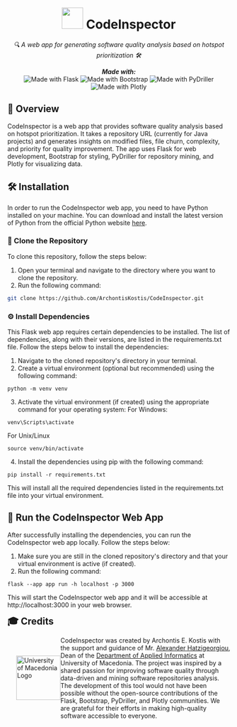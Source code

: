 <h1 align="center">
  <img src="https://github.com/ArchontisKostis/CodeInspector/blob/master/static/assets/svg/logo_1.svg" width="48" height="48" />
  CodeInspector
</h1>

<p align="center">
  <em>🔍 A web app for generating software quality analysis based on hotspot prioritization 🛠️</em> 
</p>

<p align="center">
  <em><b>Made with:</b></em> <br>
  <img src="https://img.shields.io/badge/Flask-blue" alt="Made with Flask" />
  <img src="https://img.shields.io/badge/Bootstrap-purple" alt="Made with Bootstrap" />
  <img src="https://img.shields.io/badge/PyDriller-green" alt="Made with PyDriller" />
  <img src="https://img.shields.io/badge/Plotly-orange" alt="Made with Plotly" />
</p>

## 🚀 Overview
CodeInspector is a web app that provides software quality analysis based on hotspot prioritization.
It takes a repository URL (currently for Java projects) and generates insights on modified files, file churn, complexity, and priority for quality improvement.
The app uses Flask for web development, Bootstrap for styling, PyDriller for repository mining, and Plotly for visualizing data.

## 🛠️ Installation
In order to run the CodeInspector web app, you need to have Python installed on your machine. 
You can download and install the latest version of Python from the official Python website [here](https://www.python.org/downloads/).

### 🐙 Clone the Repository
To clone this repository, follow the steps below:
1. Open your terminal and navigate to the directory where you want to clone the repository.
2. Run the following command:
```bash
git clone https://github.com/ArchontisKostis/CodeInspector.git
```

### ⚙️ Install Dependencies
This Flask web app requires certain dependencies to be installed. The list of dependencies, along with their versions, are listed in the requirements.txt file. Follow the steps below to install the dependencies:

1. Navigate to the cloned repository's directory in your terminal.
2. Create a virtual environment (optional but recommended) using the following command:
```
python -m venv venv
```

3. Activate the virtual environment (if created) using the appropriate command for your operating system:
For Windows:
```
venv\Scripts\activate
```

For Unix/Linux
```
source venv/bin/activate
```

4. Install the dependencies using pip with the following command:
```
pip install -r requirements.txt
```

This will install all the required dependencies listed in the requirements.txt file into your virtual environment.

## 🚀 Run the CodeInspector Web App

After successfully installing the dependencies, you can run the CodeInspector web app locally. Follow the steps below:

1. Make sure you are still in the cloned repository's directory and that your virtual environment is active (if created).
2. Run the following command:
```
flask --app app run -h localhost -p 3000
```
This will start the CodeInspector web app and it will be accessible at http://localhost:3000 in your web browser.

<h2 style="margin: 0; padding: 0;">🎓 Credits</h2>
<div style="display: flex; align-items: center; flex-direction: row-reverse;">
  <p>
    CodeInspector was created by Archontis E. Kostis with the support and guidance of Mr. <a href="https://users.uom.gr/~achat/">Alexander Hatzigeorgiou</a>, 
    Dean of the <a href="https://www.uom.gr/dai">Department of Applied Informatics</a> at University of Macedonia. 
    The project was inspired by a shared passion for improving software quality through data-driven and mining software repositories analysis. 
    The development of this tool would not have been possible without the open-source contributions of the Flask, Bootstrap, PyDriller, and Plotly communities. 
    We are grateful for their efforts in making high-quality software accessible to everyone.
  </p>
  <img src="https://opensource.uom.gr/storage/2022/09/UOMLOGO.p_ng" alt="University of Macedonia Logo" height="100" style="margin-left: 20px;">
</div>
